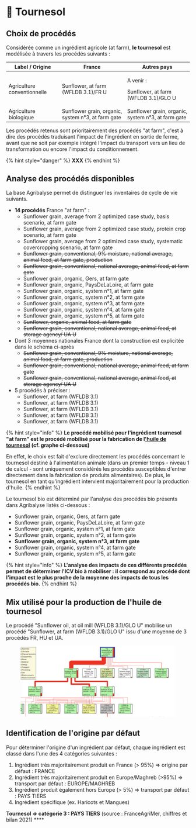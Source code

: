 # 🌻 Tournesol

## Choix de procédés

Considérée comme un ingrédient agricole (at farm), **le tournesol** est modélisée à travers les procédés suivants :&#x20;

| Label / Origine             | France                                             | Autres pays                                                  |
| --------------------------- | -------------------------------------------------- | ------------------------------------------------------------ |
| Agriculture conventionnelle | Sunflower, at farm (WFLDB 3.1)/FR U                | <p>A venir : </p><p>Sunflower, at farm (WFLDB 3.1)/GLO U</p> |
| Agriculture biologique      | Sunflower grain, organic, system n°3, at farm gate | Sunflower grain, organic, system n°3, at farm gate           |

Les procédés retenus sont prioritairement des procédés "at farm", c'est à dire des procédés traduisant l'impact de l'ingrédient en sortie de ferme, avant que ne soit par exemple intégré l'impact du transport vers un lieu de transformation ou encore l'impact du conditionnement.

{% hint style="danger" %}
**XXX**
{% endhint %}

## Analyse des procédés disponibles

La base Agribalyse permet de distinguer les inventaires de cycle de vie suivants.&#x20;

* **14 procédés** France "at farm" :&#x20;
  * Sunflower grain, average from 2 optimized case study, basis scenario, at farm gate
  * Sunflower grain, average from 2 optimized case study, protein crop scenario, at farm gate
  * Sunflower grain, average from 2 optimized case study, systematic covercropping scenario, at farm gate
  * ~~Sunflower grain, conventional, 9% moisture, national average, animal feed, at farm gate, production~~
  * ~~Sunflower grain, conventional, national average, animal feed, at farm gate~~
  * Sunflower grain, organic, Gers, at farm gate
  * Sunflower grain, organic, PaysDeLaLoire, at farm gate
  * Sunflower grain, organic, system n°1, at farm gate
  * Sunflower grain, organic, system n°2, at farm gate
  * Sunflower grain, organic, system n°3, at farm gate
  * Sunflower grain, organic, system n°4, at farm gate
  * Sunflower grain, organic, system n°5, at farm gate
  * ~~Sunflower, organic, animal feed, at farm gate~~
  * ~~Sunflower grain, conventional, national average, animal feed, at storage agency/ UA U~~
* Dont 3 moyennes nationales France dont la construction est explicitée dans le schéma ci-après
  * ~~Sunflower grain, conventional, 9% moisture, national average, animal feed, at farm gate, production~~
  * ~~Sunflower grain, conventional, national average, animal feed, at farm gate~~
  * ~~Sunflower grain, conventional, national average, animal feed, at storage agency/ UA U~~
* 5 procédés à préciser :
  * Sunflower, at farm (WFLDB 3.1)
  * Sunflower, at farm (WFLDB 3.1)
  * Sunflower, at farm (WFLDB 3.1)
  * Sunflower, at farm (WFLDB 3.1)
  * Sunflower, at farm (WFLDB 3.1)

{% hint style="info" %}
**Le procédé mobilisé pour l'ingrédient tournesol "at farm" est le procédé mobilisé pour la fabrication de l**[**'huile de tournesol**](../ingredients-industrie/huile-de-tournesol.md) **(cf. graphe ci-dessous)**

En effet, le choix est fait d'exclure directement les procédés concernant le tournesol destiné à l'alimentation animale (dans un premier temps - niveau 1 de calcul - sont uniquement considérés les procédés susceptibles d'entrer directement dans la fabrication de produits alimentaires). De plus, le tournesol en tant qu'ingrédient intervient majoritairement pour la production d'huile.&#x20;
{% endhint %}

Le tournesol bio est déterminé par l'analyse des procédés bio présents dans Agribalyse listés ci-dessous :

* Sunflower grain, organic, Gers, at farm gate&#x20;
* Sunflower grain, organic, PaysDeLaLoire, at farm gate
* Sunflower grain, organic, system n°1, at farm gate
* Sunflower grain, organic, system n°2, at farm gate
* **Sunflower grain, organic, system n°3, at farm gate**
* Sunflower grain, organic, system n°4, at farm gate
* Sunflower grain, organic, system n°5, at farm gate

{% hint style="info" %}
**L'analyse des impacts de ces différents procédés permet de déterminer l'ICV bio à mobiliser : il correspond au procédé dont l'impact est le plus proche de la moyenne des impacts de tous les procédés bio.**
{% endhint %}

## Mix utilisé pour la production de l'huile de tournesol

Le procédé "Sunflower oil, at oil mill (WFLDB 3.1)/GLO U" mobilise un procédé "Sunflower, at farm (WFLDB 3.1)/GLO U" issu d'une moyenne de 3 procédés FR, HU et UA.

<figure><img src="../../.gitbook/assets/sunflower.png" alt=""><figcaption></figcaption></figure>

## Identification de l'origine par défaut

Pour déterminer l'origine d'un ingrédient par défaut, chaque ingrédient est classé dans l'une des 4 catégories suivantes :&#x20;

1. Ingrédient très majoritairement produit en France (> 95%) => origine par défaut : FRANCE
2. Ingrédient très majoritairement produit en Europe/Maghreb (>95%) => transport par défaut : EUROPE/MAGHREB&#x20;
3. Ingrédient produit également hors Europe (> 5%) => transport par défaut : PAYS TIERS
4. Ingrédient spécifique (ex. Haricots et Mangues)&#x20;

**Tournesol => catégorie 3 : PAYS TIERS** (source : FranceAgriMer, chiffres et bilan 2021) ****&#x20;
